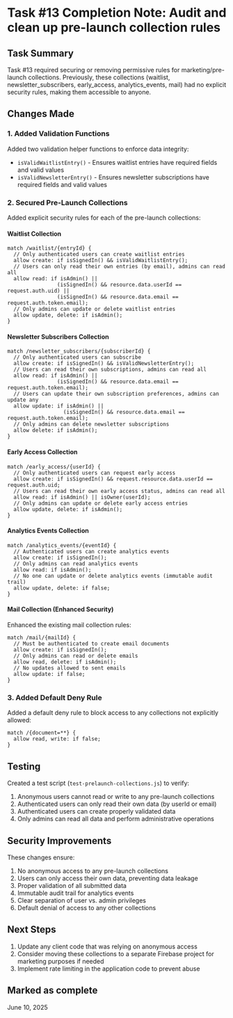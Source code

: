# Task #13 Completion Note: Audit and clean up pre-launch collection rules

## Task Summary
Task #13 required securing or removing permissive rules for marketing/pre-launch collections. Previously, these collections (waitlist, newsletter_subscribers, early_access, analytics_events, mail) had no explicit security rules, making them accessible to anyone.

## Changes Made

### 1. Added Validation Functions
Added two validation helper functions to enforce data integrity:
- `isValidWaitlistEntry()` - Ensures waitlist entries have required fields and valid values
- `isValidNewsletterEntry()` - Ensures newsletter subscriptions have required fields and valid values

### 2. Secured Pre-Launch Collections
Added explicit security rules for each of the pre-launch collections:

#### Waitlist Collection
```
match /waitlist/{entryId} {
  // Only authenticated users can create waitlist entries
  allow create: if isSignedIn() && isValidWaitlistEntry();
  // Users can only read their own entries (by email), admins can read all
  allow read: if isAdmin() || 
                (isSignedIn() && resource.data.userId == request.auth.uid) || 
                (isSignedIn() && resource.data.email == request.auth.token.email);
  // Only admins can update or delete waitlist entries
  allow update, delete: if isAdmin();
}
```

#### Newsletter Subscribers Collection
```
match /newsletter_subscribers/{subscriberId} {
  // Only authenticated users can subscribe
  allow create: if isSignedIn() && isValidNewsletterEntry();
  // Users can read their own subscriptions, admins can read all
  allow read: if isAdmin() || 
                (isSignedIn() && resource.data.email == request.auth.token.email);
  // Users can update their own subscription preferences, admins can update any
  allow update: if isAdmin() || 
                  (isSignedIn() && resource.data.email == request.auth.token.email);
  // Only admins can delete newsletter subscriptions
  allow delete: if isAdmin();
}
```

#### Early Access Collection
```
match /early_access/{userId} {
  // Only authenticated users can request early access
  allow create: if isSignedIn() && request.resource.data.userId == request.auth.uid;
  // Users can read their own early access status, admins can read all
  allow read: if isAdmin() || isOwner(userId);
  // Only admins can update or delete early access entries
  allow update, delete: if isAdmin();
}
```

#### Analytics Events Collection
```
match /analytics_events/{eventId} {
  // Authenticated users can create analytics events
  allow create: if isSignedIn();
  // Only admins can read analytics events
  allow read: if isAdmin();
  // No one can update or delete analytics events (immutable audit trail)
  allow update, delete: if false;
}
```

#### Mail Collection (Enhanced Security)
Enhanced the existing mail collection rules:
```
match /mail/{mailId} {
  // Must be authenticated to create email documents
  allow create: if isSignedIn();
  // Only admins can read or delete emails
  allow read, delete: if isAdmin();
  // No updates allowed to sent emails
  allow update: if false;
}
```

### 3. Added Default Deny Rule
Added a default deny rule to block access to any collections not explicitly allowed:
```
match /{document=**} {
  allow read, write: if false;
}
```

## Testing
Created a test script (`test-prelaunch-collections.js`) to verify:
1. Anonymous users cannot read or write to any pre-launch collections
2. Authenticated users can only read their own data (by userId or email)
3. Authenticated users can create properly validated data
4. Only admins can read all data and perform administrative operations

## Security Improvements
These changes ensure:
1. No anonymous access to any pre-launch collections
2. Users can only access their own data, preventing data leakage
3. Proper validation of all submitted data
4. Immutable audit trail for analytics events
5. Clear separation of user vs. admin privileges
6. Default denial of access to any other collections

## Next Steps
1. Update any client code that was relying on anonymous access
2. Consider moving these collections to a separate Firebase project for marketing purposes if needed
3. Implement rate limiting in the application code to prevent abuse

## Marked as complete
June 10, 2025 